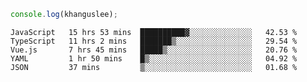 ```js
console.log(khanguslee);
```

<!--START_SECTION:waka-->
```text
JavaScript   15 hrs 53 mins  ██████████▓░░░░░░░░░░░░░░   42.53 % 
TypeScript   11 hrs 2 mins   ███████▒░░░░░░░░░░░░░░░░░   29.54 % 
Vue.js       7 hrs 45 mins   █████▒░░░░░░░░░░░░░░░░░░░   20.76 % 
YAML         1 hr 50 mins    █▒░░░░░░░░░░░░░░░░░░░░░░░   04.92 % 
JSON         37 mins         ▒░░░░░░░░░░░░░░░░░░░░░░░░   01.68 % 
```
<!--END_SECTION:waka-->

<!--
**khanguslee/khanguslee** is a ✨ _special_ ✨ repository because its `README.md` (this file) appears on your GitHub profile.

Here are some ideas to get you started:

- 🔭 I’m currently working on ...
- 🌱 I’m currently learning ...
- 👯 I’m looking to collaborate on ...
- 🤔 I’m looking for help with ...
- 💬 Ask me about ...
- 📫 How to reach me: ...
- 😄 Pronouns: ...
- ⚡ Fun fact: ...
-->
